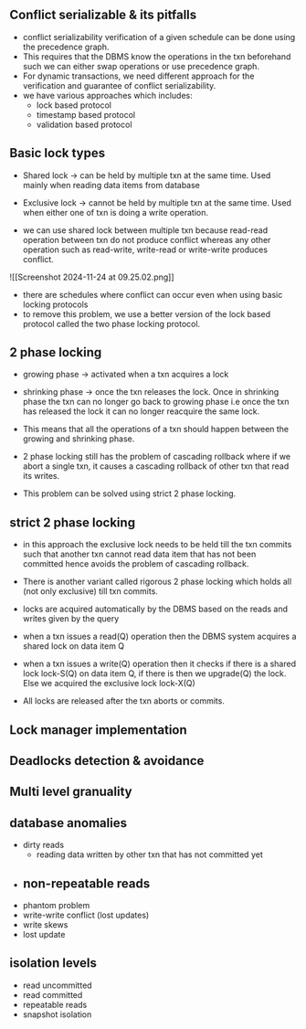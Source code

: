 ## Conflict serializable & its pitfalls
- conflict serializability verification of a given schedule can be done using the precedence graph.
- This requires that the DBMS know the operations in the txn beforehand such we can either swap operations or use precedence graph.
- For dynamic transactions, we need different approach for the verification and guarantee of conflict serializability. 
- we have various approaches which includes: 
	- lock based protocol
	- timestamp based protocol
	- validation based protocol

## Basic lock types
- Shared lock -> can be held by multiple txn at the same time. Used mainly when reading data items from database
- Exclusive lock  -> cannot be held by multiple txn at the same time. Used when either one of txn is doing a write operation.

- we can use shared lock between multiple txn because read-read operation between txn do not produce conflict whereas any other operation such as read-write, write-read or write-write produces conflict.

![[Screenshot 2024-11-24 at 09.25.02.png]]

- there are schedules where conflict can occur even when using basic locking protocols
- to remove this problem, we use a better version of the lock based protocol called the two phase locking protocol.

## 2 phase locking
- growing phase  -> activated when a txn acquires a lock
- shrinking phase -> once the txn releases the lock. Once in shrinking phase the txn can no longer go back to growing phase i.e once the txn has released the lock it can no longer reacquire the same lock. 
- This means that all the operations of a txn should happen between the growing and shrinking phase.

- 2 phase locking still has the problem of cascading rollback where if we abort a single txn, it causes a cascading rollback of other txn that read its writes.
- This problem can be solved using strict 2 phase locking.

## strict 2 phase locking
- in this approach the exclusive lock needs to be held till the txn commits such that another txn cannot read data item that has not been committed hence avoids the problem of cascading rollback.
- There is another variant called rigorous 2 phase locking which holds all (not only exclusive) till txn commits.

- locks are acquired automatically by the DBMS based on the reads and writes given by the query
- when a txn issues a read(Q) operation then the DBMS system acquires a shared lock on data item Q
- when a txn issues a write(Q) operation then it checks if there is a shared lock lock-S(Q) on data item Q, if there is then we upgrade(Q) the lock. Else we acquired the exclusive lock lock-X(Q)
- All locks are released after the txn aborts or commits.

## Lock manager implementation

## Deadlocks detection & avoidance 

## Multi level granuality

## database anomalies 
- dirty reads 
	- reading data written by other txn that has not committed yet
- non-repeatable reads 
	- 
- phantom problem 
- write-write conflict (lost updates)
- write skews 
- lost update

## isolation levels
- read uncommitted 
- read committed 
- repeatable reads 
- snapshot isolation